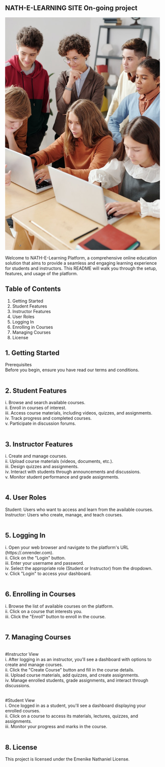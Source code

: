 ## NATH-E-LEARNING SITE On-going project <br/> 

<img src="https://github.com/Githubnath/Nath-E-Learning-Site/blob/main/p/jpg.jpg"/> <br/>

Welcome to NATH-E-Learning Platform, a comprehensive online education solution that aims to provide a seamless and engaging learning experience for students and instructors. This README will walk you through the setup, features, and usage of the platform. <br/>

## Table of Contents <br/>

1. Getting Started<br/>
2. Student Features<br/>
3. Instructor Features<br/>
4. User Roles<br/>
5. Logging In<br/>
6. Enrolling in Courses<br/>
7. Managing Courses<br/>
8. License<br/>


## 1. Getting Started<br/>
Prerequisites<br/>
Before you begin, ensure you have read our terms and conditions.<br/>
<br/>

## 2. Student Features<br/>
i. Browse and search available courses.<br/>
ii. Enroll in courses of interest.<br/>
iii. Access course materials, including videos, quizzes, and assignments.<br/>
iv. Track progress and completed courses.<br/>
v. Participate in discussion forums.<br/>
<br/>

## 3. Instructor Features<br/>
i. Create and manage courses.<br/>
ii. Upload course materials (videos, documents, etc.).<br/>
iii. Design quizzes and assignments.<br/>
iv. Interact with students through announcements and discussions.<br/>
v. Monitor student performance and grade assignments.<br/>
<br/>

## 4. User Roles<br/>
Student: Users who want to access and learn from the available courses.<br/>
Instructor: Users who create, manage, and teach courses.<br/>
<br/>

## 5. Logging In<br/>
i. Open your web browser and navigate to the platform's URL (https://.onrender.com).<br/>
ii. Click on the "Login" button.<br/>
iii. Enter your username and password.<br/>
iv. Select the appropriate role (Student or Instructor) from the dropdown.<br/>
v. Click "Login" to access your dashboard.<br/>
<br/>

## 6. Enrolling in Courses<br/>
i. Browse the list of available courses on the platform.<br/>
ii. Click on a course that interests you.<br/>
iii. Click the "Enroll" button to enroll in the course.<br/>
<br/>

## 7. Managing Courses<br/>
<br/>
#Instructor View <br/>
i. After logging in as an instructor, you'll see a dashboard with options to create and manage courses.<br/>
ii. Click the "Create Course" button and fill in the course details.<br/>
iii. Upload course materials, add quizzes, and create assignments.<br/>
iv. Manage enrolled students, grade assignments, and interact through discussions.<br/>
<br/>

#Student View <br/>
i. Once logged in as a student, you'll see a dashboard displaying your enrolled courses.<br/>
ii. Click on a course to access its materials, lectures, quizzes, and assignments.<br/>
iii. Monitor your progress and marks in the course.<br/>
<br/>

## 8. License<br/>
This project is licensed under the Emenike Nathaniel License.<br/>
